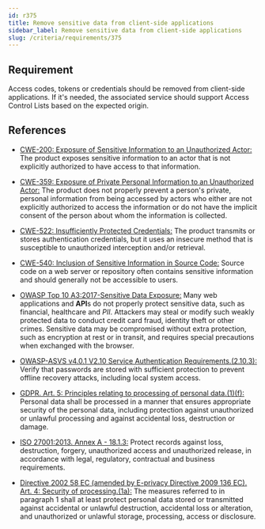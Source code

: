 ```yaml
---
id: r375
title: Remove sensitive data from client-side applications
sidebar_label: Remove sensitive data from client-side applications
slug: /criteria/requirements/375
---
```


## Requirement

Access codes, tokens or credentials
should be removed from client-side applications.
If it's needed,
the associated service
should support Access Control Lists
based on the expected origin.

## References

- [CWE-200: Exposure of Sensitive Information to an Unauthorized Actor:](https://cwe.mitre.org/data/definitions/200.html)
  The product exposes sensitive information
  to an actor that is not explicitly authorized
  to have access to that information.

- [CWE-359: Exposure of Private Personal Information to an Unauthorized Actor:](https://cwe.mitre.org/data/definitions/359.html)
  The product does not properly prevent
  a person's private,
  personal information
  from being accessed by actors
  who either are not explicitly authorized
  to access the information
  or do not have the implicit consent of the person
  about whom the information is collected.

- [CWE-522: Insufficiently Protected Credentials:](https://cwe.mitre.org/data/definitions/522.html)
  The product transmits
  or stores authentication credentials,
  but it uses an insecure method
  that is susceptible to unauthorized interception
  and/or retrieval.

- [CWE-540: Inclusion of Sensitive Information in Source Code:](https://cwe.mitre.org/data/definitions/540.html)
  Source code on a web server
  or repository often contains sensitive information
  and should generally not be accessible to users.

- [OWASP Top 10 A3:2017-Sensitive Data Exposure:](https://owasp.org/www-project-top-ten/OWASP_Top_Ten_2017/Top_10-2017_A3-Sensitive_Data_Exposure)
  Many web applications and **API**s
  do not properly protect sensitive data,
  such as financial,
  healthcare and *PII*.
  Attackers may steal
  or modify such weakly protected data
  to conduct credit card fraud,
  identity theft or other crimes.
  Sensitive data may be compromised
  without extra protection,
  such as encryption at rest or in transit,
  and requires special precautions
  when exchanged with the browser.

- [OWASP-ASVS v4.0.1 V2.10 Service Authentication Requirements.(2.10.3):](https://owasp.org/www-pdf-archive/OWASP_Application_Security_Verification_Standard_4.0-en.pdf)
  Verify that passwords are stored
  with sufficient protection
  to prevent offline recovery attacks,
  including local system access.

- [GDPR. Art. 5: Principles relating to processing of personal data.(1)(f):](https://gdpr-info.eu/art-5-gdpr/)
  Personal data shall be processed in a manner
  that ensures appropriate security
  of the personal data,
  including protection against unauthorized
  or unlawful processing
  and against accidental loss,
  destruction or damage.

- [ISO 27001:2013. Annex A - 18.1.3:](https://www.iso.org/obp/ui/#iso:std:54534:en)
  Protect records against loss,
  destruction, forgery,
  unauthorized access
  and unauthorized release,
  in accordance with legal,
  regulatory, contractual
  and business requirements.

- [Directive 2002 58 EC (amended by E-privacy Directive 2009 136 EC). Art. 4:
  Security of processing.(1a):](https://eur-lex.europa.eu/legal-content/EN/TXT/PDF/?uri=CELEX:02002L0058-20091219)
  The measures referred to
  in paragraph 1 shall at least protect
  personal data stored or transmitted
  against accidental or unlawful destruction,
  accidental loss or alteration,
  and unauthorized or unlawful storage,
  processing, access or disclosure.
